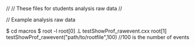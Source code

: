 //
// These files for students analysis raw data
//

// Example analysis raw data

$ cd macros
$ root -l
root[0] .L testShowProf_rawevent.cxx
root[1] testShowProf_rawevent("path/to/rootfile",100)         //100 is the number of events


